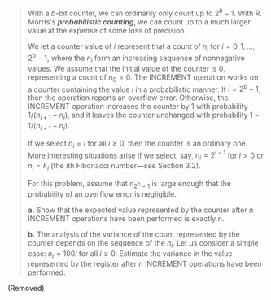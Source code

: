 > With a $b$-bit counter, we can ordinarily only count up to $2^b - 1$. With R. Morris's **_probabilistic counting_**, we can count up to a much larger value at the expense of some loss of precision.
>
> We let a counter value of $i$ represent that a count of $n_i$ for $i = 0, 1, \ldots, 2^b - 1$, where the $n_i$ form an increasing sequence of nonnegative values. We assume that the initial value of the counter is $0$, representing a count of $n_0 = 0$. The $\text{INCREMENT}$ operation works on a counter containing the value $i$ in a probabilistic manner. If $i = 2^b - 1$, then the operation reports an overflow error. Otherwise, the $\text{INCREMENT}$ operation increases the counter by $1$ with probability $1 / (n_{i + 1} - n_i)$, and it leaves the counter unchanged with probability $1 - 1 / (n_{i + 1} - n_i)$.
>
> If we select $n_i = i$ for all $i \ge 0$, then the counter is an ordinary one. More interesting situations arise if we select, say, $n_i = 2^{i - 1}$ for $i > 0$ or $n_i = F_i$ (the $i$th Fibonacci number—see Section 3.2).
>
> For this problem, assume that $n_{2^b - 1}$ is large enough that the probability of an overflow error is negligible.
>
> **a.** Show that the expected value represented by the counter after $n$ $\text{INCREMENT}$ operations have been performed is exactly $n$.
>
> **b.** The analysis of the variance of the count represented by the counter depends on the sequence of the $n_i$. Let us consider a simple case: $n_i = 100i$ for all $i \ge 0$. Estimate the variance in the value represented by the register after $n$ $\text{INCREMENT}$ operations have been performed.

(Removed)
